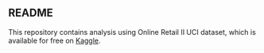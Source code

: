 ## README

This repository contains analysis using Online Retail II UCI dataset, which is available for free on [Kaggle](https://www.kaggle.com/mashlyn/online-retail-ii-uci).
